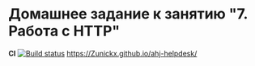 # Домашнее задание к занятию "7. Работа с HTTP"

**CI** [![Build status](https://ci.appveyor.com/api/projects/status/vkodxh60av42kxjq?svg=true)](https://ci.appveyor.com/project/Zunickx/ahj-helpdesk)
https://Zunickx.github.io/ahj-helpdesk/